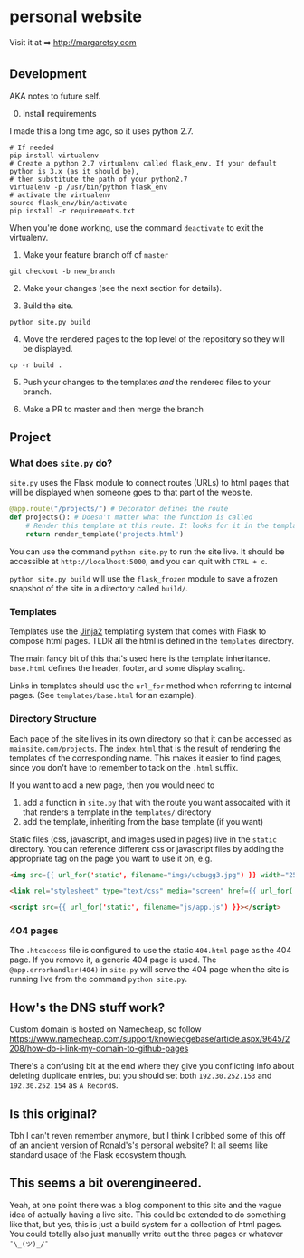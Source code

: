 personal website
================

Visit it at :arrow_right: http://margaretsy.com

## Development

AKA notes to future self.

0. Install requirements

I made this a long time ago, so it uses python 2.7.
```
# If needed
pip install virtualenv
# Create a python 2.7 virtualenv called flask_env. If your default python is 3.x (as it should be),
# then substitute the path of your python2.7
virtualenv -p /usr/bin/python flask_env
# activate the virtualenv
source flask_env/bin/activate
pip install -r requirements.txt
```

When you're done working, use the command `deactivate` to exit the virtualenv.

1. Make your feature branch off of `master`

`git checkout -b new_branch`

2. Make your changes (see the next section for details).

3. Build the site.

`python site.py build`

4. Move the rendered pages to the top level of the repository so they will be displayed.

`cp -r build .`

5. Push your changes to the templates _and_ the rendered files to your branch.

6. Make a PR to master and then merge the branch


## Project

### What does `site.py` do?

`site.py` uses the Flask module to connect routes (URLs) to html pages that will be displayed when someone goes to that part of the website.

```python
@app.route("/projects/") # Decorator defines the route
def projects(): # Doesn't matter what the function is called
    # Render this template at this route. It looks for it in the templates/ directory.
    return render_template('projects.html')
```

You can use the command `python site.py` to run the site live. It should be accessible at `http://localhost:5000`, and you can quit with `CTRL + c`.

`python site.py build` will use the `flask_frozen` module to save a frozen snapshot of the site in a directory called `build/`.

### Templates

Templates use the [Jinja2](http://jinja.pocoo.org/docs/2.9/) templating system that comes with Flask to compose html pages. TLDR all the html is defined in the `templates` directory.

The main fancy bit of this that's used here is the template inheritance. `base.html` defines the header, footer, and some display scaling.

Links in templates should use the `url_for` method when referring to internal pages. (See `templates/base.html` for an example).

### Directory Structure

Each page of the site lives in its own directory so that it can be accessed as `mainsite.com/projects`. The `index.html` that is the result of rendering the templates of the corresponding name. This makes it easier to find pages, since you don't have to remember to tack on the `.html` suffix.

If you want to add a new page, then you would need to

1. add a function in `site.py` that with the route you want assocaited with it that renders a template in the `templates/` directory
2. add the template, inheriting from the base template (if you want)

Static files (css, javascript, and images used in pages) live in the `static` directory. You can reference different css or javascript files by adding the appropriate tag on the page you want to use it on, e.g.

```html
<img src={{ url_for('static', filename="imgs/ucbugg3.jpg") }} width="256px">

<link rel="stylesheet" type="text/css" media="screen" href={{ url_for('static', filename="css/style.css") }}>

<script src={{ url_for('static', filename="js/app.js") }}></script>
```

### 404 pages

The `.htcaccess` file is configured to use the static `404.html` page as the 404 page. If you remove it, a generic 404 page is used. The `@app.errorhandler(404)` in `site.py` will serve the 404 page when the site is running live from the command `python site.py`.

## How's the DNS stuff work?

Custom domain is hosted on Namecheap, so follow https://www.namecheap.com/support/knowledgebase/article.aspx/9645/2208/how-do-i-link-my-domain-to-github-pages

There's a confusing bit at the end where they give you conflicting info about deleting duplicate entries, but you should set both `192.30.252.153` and `192.30.252.154` as `A Record`s.

## Is this original?

Tbh I can't reven remember anymore, but I think I cribbed some of this off of an ancient version of [Ronald's](https://github.com/rskwan/)'s personal website? It all seems like standard usage of the Flask ecosystem though.

## This seems a bit overengineered.

Yeah, at one point there was a blog component to this site and the vague idea of actually having a live site. This could be extended to do something like that, but yes, this is just a build system for a collection of html pages. You could totally also just manually write out the three pages or whatever `¯\_(ツ)_/¯`